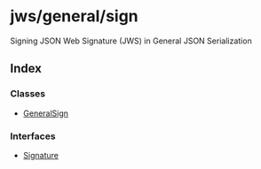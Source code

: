 # jws/general/sign

Signing JSON Web Signature (JWS) in General JSON Serialization

## Index

### Classes

- [GeneralSign](classes/GeneralSign.md)

### Interfaces

- [Signature](interfaces/Signature.md)
